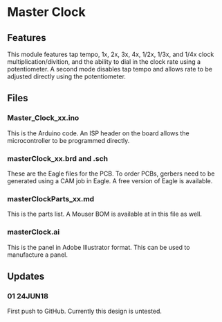 # Master Clock

## Features
This module features tap tempo, 1x, 2x, 3x, 4x, 1/2x, 1/3x, and 1/4x clock multiplication/divition, and the ability to dial in the clock rate using a potentiometer. A second mode disables tap tempo and allows rate to be adjusted directly using the potentiometer.

## Files
### Master_Clock_xx.ino
This is the Arduino code. An ISP header on the board allows the microcontroller to be programmed directly.

### masterClock_xx.brd and .sch
These are the Eagle files for the PCB. To order PCBs, gerbers need to be generated using a CAM job in Eagle. A free version of Eagle is available.

### masterClockParts_xx.md
This is the parts list. A Mouser BOM is available at in this file as well.

### masterClock.ai
This is the panel in Adobe Illustrator format. This can be used to manufacture a panel.

## Updates
### 01 24JUN18
First push to GitHub. Currently this design is untested.